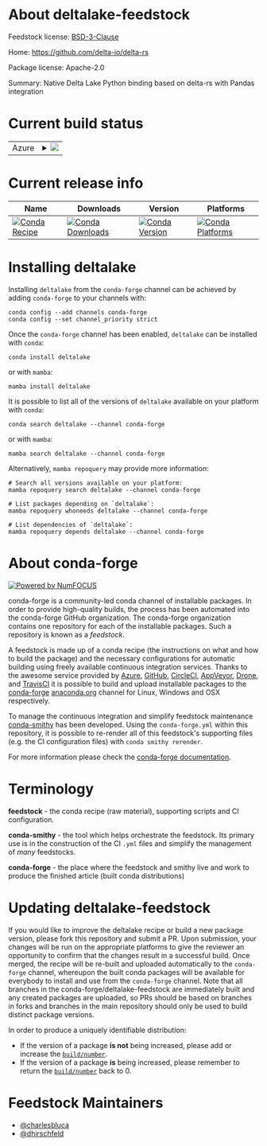 About deltalake-feedstock
=========================

Feedstock license: [BSD-3-Clause](https://github.com/conda-forge/deltalake-feedstock/blob/main/LICENSE.txt)

Home: https://github.com/delta-io/delta-rs

Package license: Apache-2.0

Summary: Native Delta Lake Python binding based on delta-rs with Pandas integration

Current build status
====================


<table>
    
  <tr>
    <td>Azure</td>
    <td>
      <details>
        <summary>
          <a href="https://dev.azure.com/conda-forge/feedstock-builds/_build/latest?definitionId=20047&branchName=main">
            <img src="https://dev.azure.com/conda-forge/feedstock-builds/_apis/build/status/deltalake-feedstock?branchName=main">
          </a>
        </summary>
        <table>
          <thead><tr><th>Variant</th><th>Status</th></tr></thead>
          <tbody><tr>
              <td>linux_64_is_python_mintruepython3.9.____cpython</td>
              <td>
                <a href="https://dev.azure.com/conda-forge/feedstock-builds/_build/latest?definitionId=20047&branchName=main">
                  <img src="https://dev.azure.com/conda-forge/feedstock-builds/_apis/build/status/deltalake-feedstock?branchName=main&jobName=linux&configuration=linux%20linux_64_is_python_mintruepython3.9.____cpython" alt="variant">
                </a>
              </td>
            </tr><tr>
              <td>linux_aarch64_is_python_mintruepython3.9.____cpython</td>
              <td>
                <a href="https://dev.azure.com/conda-forge/feedstock-builds/_build/latest?definitionId=20047&branchName=main">
                  <img src="https://dev.azure.com/conda-forge/feedstock-builds/_apis/build/status/deltalake-feedstock?branchName=main&jobName=linux&configuration=linux%20linux_aarch64_is_python_mintruepython3.9.____cpython" alt="variant">
                </a>
              </td>
            </tr><tr>
              <td>osx_64_is_python_mintruepython3.9.____cpython</td>
              <td>
                <a href="https://dev.azure.com/conda-forge/feedstock-builds/_build/latest?definitionId=20047&branchName=main">
                  <img src="https://dev.azure.com/conda-forge/feedstock-builds/_apis/build/status/deltalake-feedstock?branchName=main&jobName=osx&configuration=osx%20osx_64_is_python_mintruepython3.9.____cpython" alt="variant">
                </a>
              </td>
            </tr><tr>
              <td>osx_arm64_is_python_mintruepython3.9.____cpython</td>
              <td>
                <a href="https://dev.azure.com/conda-forge/feedstock-builds/_build/latest?definitionId=20047&branchName=main">
                  <img src="https://dev.azure.com/conda-forge/feedstock-builds/_apis/build/status/deltalake-feedstock?branchName=main&jobName=osx&configuration=osx%20osx_arm64_is_python_mintruepython3.9.____cpython" alt="variant">
                </a>
              </td>
            </tr><tr>
              <td>win_64_is_python_mintruepython3.9.____cpython</td>
              <td>
                <a href="https://dev.azure.com/conda-forge/feedstock-builds/_build/latest?definitionId=20047&branchName=main">
                  <img src="https://dev.azure.com/conda-forge/feedstock-builds/_apis/build/status/deltalake-feedstock?branchName=main&jobName=win&configuration=win%20win_64_is_python_mintruepython3.9.____cpython" alt="variant">
                </a>
              </td>
            </tr>
          </tbody>
        </table>
      </details>
    </td>
  </tr>
</table>

Current release info
====================

| Name | Downloads | Version | Platforms |
| --- | --- | --- | --- |
| [![Conda Recipe](https://img.shields.io/badge/recipe-deltalake-green.svg)](https://anaconda.org/conda-forge/deltalake) | [![Conda Downloads](https://img.shields.io/conda/dn/conda-forge/deltalake.svg)](https://anaconda.org/conda-forge/deltalake) | [![Conda Version](https://img.shields.io/conda/vn/conda-forge/deltalake.svg)](https://anaconda.org/conda-forge/deltalake) | [![Conda Platforms](https://img.shields.io/conda/pn/conda-forge/deltalake.svg)](https://anaconda.org/conda-forge/deltalake) |

Installing deltalake
====================

Installing `deltalake` from the `conda-forge` channel can be achieved by adding `conda-forge` to your channels with:

```
conda config --add channels conda-forge
conda config --set channel_priority strict
```

Once the `conda-forge` channel has been enabled, `deltalake` can be installed with `conda`:

```
conda install deltalake
```

or with `mamba`:

```
mamba install deltalake
```

It is possible to list all of the versions of `deltalake` available on your platform with `conda`:

```
conda search deltalake --channel conda-forge
```

or with `mamba`:

```
mamba search deltalake --channel conda-forge
```

Alternatively, `mamba repoquery` may provide more information:

```
# Search all versions available on your platform:
mamba repoquery search deltalake --channel conda-forge

# List packages depending on `deltalake`:
mamba repoquery whoneeds deltalake --channel conda-forge

# List dependencies of `deltalake`:
mamba repoquery depends deltalake --channel conda-forge
```


About conda-forge
=================

[![Powered by
NumFOCUS](https://img.shields.io/badge/powered%20by-NumFOCUS-orange.svg?style=flat&colorA=E1523D&colorB=007D8A)](https://numfocus.org)

conda-forge is a community-led conda channel of installable packages.
In order to provide high-quality builds, the process has been automated into the
conda-forge GitHub organization. The conda-forge organization contains one repository
for each of the installable packages. Such a repository is known as a *feedstock*.

A feedstock is made up of a conda recipe (the instructions on what and how to build
the package) and the necessary configurations for automatic building using freely
available continuous integration services. Thanks to the awesome service provided by
[Azure](https://azure.microsoft.com/en-us/services/devops/), [GitHub](https://github.com/),
[CircleCI](https://circleci.com/), [AppVeyor](https://www.appveyor.com/),
[Drone](https://cloud.drone.io/welcome), and [TravisCI](https://travis-ci.com/)
it is possible to build and upload installable packages to the
[conda-forge](https://anaconda.org/conda-forge) [anaconda.org](https://anaconda.org/)
channel for Linux, Windows and OSX respectively.

To manage the continuous integration and simplify feedstock maintenance
[conda-smithy](https://github.com/conda-forge/conda-smithy) has been developed.
Using the ``conda-forge.yml`` within this repository, it is possible to re-render all of
this feedstock's supporting files (e.g. the CI configuration files) with ``conda smithy rerender``.

For more information please check the [conda-forge documentation](https://conda-forge.org/docs/).

Terminology
===========

**feedstock** - the conda recipe (raw material), supporting scripts and CI configuration.

**conda-smithy** - the tool which helps orchestrate the feedstock.
                   Its primary use is in the construction of the CI ``.yml`` files
                   and simplify the management of *many* feedstocks.

**conda-forge** - the place where the feedstock and smithy live and work to
                  produce the finished article (built conda distributions)


Updating deltalake-feedstock
============================

If you would like to improve the deltalake recipe or build a new
package version, please fork this repository and submit a PR. Upon submission,
your changes will be run on the appropriate platforms to give the reviewer an
opportunity to confirm that the changes result in a successful build. Once
merged, the recipe will be re-built and uploaded automatically to the
`conda-forge` channel, whereupon the built conda packages will be available for
everybody to install and use from the `conda-forge` channel.
Note that all branches in the conda-forge/deltalake-feedstock are
immediately built and any created packages are uploaded, so PRs should be based
on branches in forks and branches in the main repository should only be used to
build distinct package versions.

In order to produce a uniquely identifiable distribution:
 * If the version of a package **is not** being increased, please add or increase
   the [``build/number``](https://docs.conda.io/projects/conda-build/en/latest/resources/define-metadata.html#build-number-and-string).
 * If the version of a package **is** being increased, please remember to return
   the [``build/number``](https://docs.conda.io/projects/conda-build/en/latest/resources/define-metadata.html#build-number-and-string)
   back to 0.

Feedstock Maintainers
=====================

* [@charlesbluca](https://github.com/charlesbluca/)
* [@dhirschfeld](https://github.com/dhirschfeld/)

